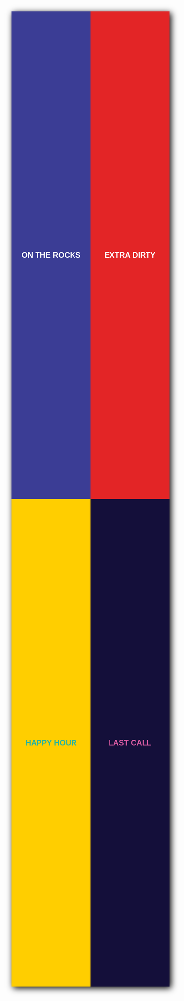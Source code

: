 <meta user-scalable=0 name="viewport" content="width=device-width, initial-scale=0.6, user-scalable=no">
<link href='https://fonts.googleapis.com/css?family=Press Start 2P' rel='stylesheet'>

<body style="background-image:url('img/mp-background-tile.jpg');background-repeat:repeat">
<div class="" style="width:512px;margin:auto;box-shadow: 5px 5px 20px black;">
    <div id="canvases" class="" style="-webkit-touch-callout: none;-webkit-user-select: none;-khtml-user-select: none;-moz-user-select: none;-ms-user-select: none;">
      <canvas id="ctx" width="512px" height="741px"></canvas>
    </div>
</div>
<div class="" align="center" style="height: calc(100% - 741px);width:512px;margin:auto;box-shadow: 5px 5px 20px black;"><button type="button" id="ontherocks" style="width:50%;height:50%;font-size:25px;font-weight:bold;background-color:#3b3d95;color:white;border:none">ON THE ROCKS</button><button type="button" id="extradirty" style="width:50%;height:50%;font-size:25px;font-weight:bold;background-color:#e32526;color:white;border:none">EXTRA DIRTY</button><button type="button" id="happyhour" style="width:50%;height:50%;font-size:25px;font-weight:bold;background-color:#ffce00;color:#2eb49b;border:none">HAPPY HOUR</button><button type="button" id="lastcall" style="width:50%;height:50%;font-size:25px;font-weight:bold;background-color:#140f3a;color:#d45aa1;border:none">LAST CALL</button>
</div>
</body>

<script src="main.js"></script>
